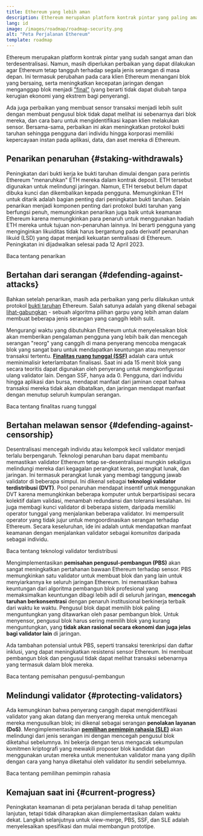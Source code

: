```yaml
---
title: Ethereum yang lebih aman
description: Ethereum merupakan platform kontrak pintar yang paling aman dan terdesentralisasi yang pernah ada. Namun, masih diperlukan perbaikan yang dapat dilakukan agar Ethereum tetap tangguh terhadap segala tingkat serangan di masa depan.
lang: id
image: /images/roadmap/roadmap-security.png
alt: "Peta Perjalanan Ethereum"
template: roadmap
---
```


Ethereum merupakan platform kontrak pintar yang sudah sangat aman dan terdesentralisasi. Namun, masih diperlukan perbaikan yang dapat dilakukan agar Ethereum tetap tangguh terhadap segala jenis serangan di masa depan. Ini termasuk perubahan pada cara klien Ethereum menangani blok yang bersaing, serta meningkatkan kecepatan jaringan dengan menganggap blok menjadi ["final"](/developers/docs/consensus-mechanisms/pos/#finality) (yang berarti tidak dapat diubah tanpa kerugian ekonomi yang ekstrem bagi penyerang).

Ada juga perbaikan yang membuat sensor transaksi menjadi lebih sulit dengan membuat pengusul blok tidak dapat melihat isi sebenarnya dari blok mereka, dan cara baru untuk mengidentifikasi kapan klien melakukan sensor. Bersama-sama, perbaikan ini akan meningkatkan protokol bukti taruhan sehingga pengguna dari individu hingga korporasi memiliki kepercayaan instan pada aplikasi, data, dan aset mereka di Ethereum.

## Penarikan penaruhan {#staking-withdrawals}

Peningkatan dari bukti kerja ke bukti taruhan dimulai dengan para perintis Ethereum "menaruhkan" ETH mereka dalam kontrak deposit. ETH tersebut digunakan untuk melindungi jaringan. Namun, ETH tersebut belum dapat dibuka kunci dan dikembalikan kepada pengguna. Memungkinkan ETH untuk ditarik adalah bagian penting dari peningkatan bukti taruhan. Selain penarikan menjadi komponen penting dari protokol bukti taruhan yang berfungsi penuh, memungkinkan penarikan juga baik untuk keamanan Ethereum karena memungkinkan para penaruh untuk menggunakan hadiah ETH mereka untuk tujuan non-penaruhan lainnya. Ini berarti pengguna yang menginginkan likuiditas tidak harus bergantung pada derivatif penaruhan likuid (LSD) yang dapat menjadi kekuatan sentralisasi di Ethereum. Peningkatan ini dijadwalkan selesai pada 12 April 2023.

<ButtonLink variant="outline-color" to="/staking/withdrawals/">Baca tentang penarikan</ButtonLink>

## Bertahan dari serangan {#defending-against-attacks}

Bahkan setelah penarikan, masih ada perbaikan yang perlu dilakukan untuk protokol [bukti taruhan](/developers/docs/consensus-mechanisms/pos/) Ethereum. Salah satunya adalah yang dikenal sebagai [lihat-gabungkan](https://ethresear.ch/t/view-merge-as-a-replacement-for-proposer-boost/13739) - sebuah algoritma pilihan garpu yang lebih aman dalam membuat beberapa jenis serangan yang canggih lebih sulit.

Mengurangi waktu yang dibutuhkan Ethereum untuk menyelesaikan blok akan memberikan pengalaman pengguna yang lebih baik dan mencegah serangan "reorg" yang canggih di mana penyerang mencoba mengacak blok yang sangat baru untuk mendapatkan keuntungan atau menyensor transaksi tertentu. [**Finalitas ruang tunggal (SSF)**](/roadmap/single-slot-finality/) adalah cara untuk meminimalisir keterlambatan finalisasi. Saat ini ada 15 menit blok yang secara teoritis dapat digunakan oleh penyerang untuk mengkonfigurasi ulang validator lain. Dengan SSF, hanya ada 0. Pengguna, dari individu hingga aplikasi dan bursa, mendapat manfaat dari jaminan cepat bahwa transaksi mereka tidak akan dibatalkan, dan jaringan mendapat manfaat dengan menutup seluruh kumpulan serangan.

<ButtonLink variant="outline-color" to="/roadmap/single-slot-finality/">Baca tentang finalitas ruang tunggal</ButtonLink>

## Bertahan melawan sensor {#defending-against-censorship}

Desentralisasi mencegah individu atau kelompok kecil validator menjadi terlalu berpengaruh. Teknologi penaruhan baru dapat membantu memastikan validator Ethereum tetap se-desentralisasi mungkin sekaligus melindungi mereka dari kegagalan perangkat keras, perangkat lunak, dan jaringan. Ini termasuk perangkat lunak yang membagi tanggung jawab validator di beberapa simpul. Ini dikenal sebagai **teknologi validator terdistribusi (DVT)**. Pool penaruhan mendapat insentif untuk menggunakan DVT karena memungkinkan beberapa komputer untuk berpartisipasi secara kolektif dalam validasi, menambah redundansi dan toleransi kesalahan. Ini juga membagi kunci validator di beberapa sistem, daripada memiliki operator tunggal yang menjalankan beberapa validator. Ini mempersulit operator yang tidak jujur untuk mengoordinasikan serangan terhadap Ethereum. Secara keseluruhan, ide ini adalah untuk mendapatkan manfaat keamanan dengan menjalankan validator sebagai _komunitas_ daripada sebagai individu.

<ButtonLink variant="outline-color" to="/staking/dvt/">Baca tentang teknologi validator terdistribusi</ButtonLink>

Mengimplementasikan **pemisahan pengusul-pembangun (PBS)** akan sangat meningkatkan pertahanan bawaan Ethereum terhadap sensor. PBS memungkinkan satu validator untuk membuat blok dan yang lain untuk menyiarkannya ke seluruh jaringan Ethereum. Ini memastikan bahwa keuntungan dari algoritma pembangun blok profesional yang memaksimalkan keuntungan dibagi lebih adil di seluruh jaringan, **mencegah taruhan berkonsentrasi** dengan penaruh institusional berkinerja terbaik dari waktu ke waktu. Pengusul blok dapat memilih blok paling menguntungkan yang ditawarkan oleh pasar pembangun blok. Untuk menyensor, pengusul blok harus sering memilih blok yang kurang menguntungkan, yang **tidak akan rasional secara ekonomi dan juga jelas bagi validator lain** di jaringan.

Ada tambahan potensial untuk PBS, seperti transaksi terenkripsi dan daftar inklusi, yang dapat meningkatkan resistensi sensor Ethereum. Ini membuat pembangun blok dan pengusul tidak dapat melihat transaksi sebenarnya yang termasuk dalam blok mereka.

<ButtonLink variant="outline-color" to="/roadmap/pbs/">Baca tentang pemisahan pengusul-pembangun</ButtonLink>

## Melindungi validator {#protecting-validators}

Ada kemungkinan bahwa penyerang canggih dapat mengidentifikasi validator yang akan datang dan menyerang mereka untuk mencegah mereka mengusulkan blok; ini dikenal sebagai serangan **penolakan layanan (DoS)**. Mengimplementasikan [**pemilihan pemimpin rahasia (SLE)**](/roadmap/secret-leader-election) akan melindungi dari jenis serangan ini dengan mencegah pengusul blok diketahui sebelumnya. Ini bekerja dengan terus mengacak sekumpulan komitmen kriptografi yang mewakili proposer blok kandidat dan menggunakan urutan mereka untuk menentukan validator mana yang dipilih dengan cara yang hanya diketahui oleh validator itu sendiri sebelumnya.

<ButtonLink variant="outline-color" to="/roadmap/secret-leader-election">Baca tentang pemilihan pemimpin rahasia</ButtonLink>

## Kemajuan saat ini {#current-progress}

Peningkatan keamanan di peta perjalanan berada di tahap penelitian lanjutan, tetapi tidak diharapkan akan diimplementasikan dalam waktu dekat. Langkah selanjutnya untuk view-merge, PBS, SSF, dan SLE adalah menyelesaikan spesifikasi dan mulai membangun prototipe.
